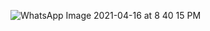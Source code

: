 ![WhatsApp Image 2021-04-16 at 8 40 15 PM](https://user-images.githubusercontent.com/82659509/115066151-cb4f1380-9ef7-11eb-8c01-04ef64c51cb6.jpeg)
